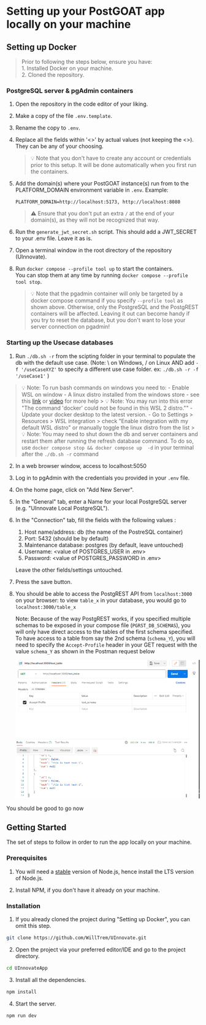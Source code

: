# Setting up your PostGOAT app locally on your machine

## Setting up Docker

> Prior to following the steps below, ensure you have: <br/> 1. Installed Docker on your machine.
> <br/> 2. Cloned the repository.

### PostgreSQL server & pgAdmin containers

1. Open the repository in the code editor of your liking.
2. Make a copy of the file `.env.template`.
3. Rename the copy to `.env`.
4. Replace all the fields within '<>' by actual values (not keeping the <>). They can be any of your choosing.
   > 💡 Note that you don't have to create any account or credentials prior to this setup. It will be done automatically when you first run the containers.
5. Add the domain(s) where your PostGOAT instance(s) run from to the PLATFORM_DOMAIN environment variable in `.env`. Example:
    ```
    PLATFORM_DOMAIN=http://localhost:5173, http://localhost:8080
    ```
   > ⚠️ Ensure that you don't put an extra `/` at the end of your domain(s), as they will not be recognized that way.

6. Run the `generate_jwt_secret.sh` script. This should add a JWT_SECRET to your .env file. Leave it as is.
7. Open a terminal window in the root directory of the repository (UInnovate).
8. Run `docker compose --profile tool up` to start the containers.  
   You can stop them at any time by running `docker compose --profile tool stop`.
   > 💡 Note that the pgadmin container will only be targeted by a docker compose command if you specify `--profile tool` as shown above. Otherwise, only the PostgreSQL and the PostgREST containers will be affected. Leaving it out can become handy if you try to reset the database, but you don't want to lose your server connection on pgadmin!

### Starting up the Usecase databases

1.  Run `./db.sh -r` from the scipting folder in your terminal to populate the db with the default use case. (Note: \ on Windows, / on Linux AND add `-f '/useCaseXYZ'` to specify a different use case folder. ex: `./db.sh -r -f '/useCase1'` )
   > 💡 Note: To run bash commands on windows you need to:
    - Enable WSL on window
    - A linux distro installed from the windows store
    - see this [link](https://www.thetechedvocate.org/how-to-install-and-run-bash-on-windows-11/) or [video](https://youtu.be/sUsTQTJFmjs?si=qx6QiqUiYSZ8W-6U) for more help
     > 💡 Note: You may run into this error "The command 'docker' could not be found in this WSL 2 distro.""
    - Update your docker desktop to the latest version.
    - Go to Settings > Resources > WSL integration > check "Enable integration with my default WSL distro" or manually toggle the linux distro from the list
     > 💡 Note: You may need to shut down the db and server containers and restart them after running the refresh database command. To do so, use `docker compose stop && docker compose up  -d` in your terminal after the `./db.sh -r` command
2. In a web browser window, access to localhost:5050
3. Log in to pgAdmin with the credentials you provided in your `.env` file.
4. On the home page, click on "Add New Server".
5. In the "General" tab, enter a Name for your local PostgreSQL server (e.g. "UInnovate Local PostgreSQL").
6. In the "Connection" tab, fill the fields with the following values :

    1. Host name/address: db (the name of the PostreSQL container)
    2. Port: 5432 (should be by default)
    3. Maintenance database: postgres (by default, leave untouched)
    4. Username: \<value of POSTGRES_USER in .env>
    5. Password: \<value of POSTGRES_PASSWORD in .env>

    Leave the other fields/settings untouched.

7. Press the save button.

8. You should be able to access the PostgREST API from `localhost:3000` on your browser: to view `table_x` in your database, you would go to
    `localhost:3000/table_x`

    Note: Because of the way PostgREST works, if you specified multiple schemas to be exposed in your compose file (`PGRST_DB_SCHEMAS`), you will only have direct
    access to the tables of the first schema specified. To have access to a table from say the 2nd schema (`schema_Y`), you will need to specify the `Accept-Profile` header in your GET request with the value `schema_Y` as shown in the Postman request below

    ![Postman request](images/postman_example_request.png)

You should be good to go now

## Getting Started

The set of steps to follow in order to run the app locally on your machine.

### Prerequisites

1. You will need a [stable](https://nodejs.org/en/download) version of Node.js, hence install the LTS version of Node.js.

2. Install NPM, if you don't have it already on your machine.

### Installation

1. If you already cloned the project during "Setting up Docker", you can omit this step.

```bash
git clone https://github.com/WillTrem/UInnovate.git
```

2. Open the project via your preferred editor/IDE and go to the project directory.

```bash
cd UInnovateApp
```

3. Install all the dependencies.

```bash
npm install
```

4. Start the server.

```bash
npm run dev
```